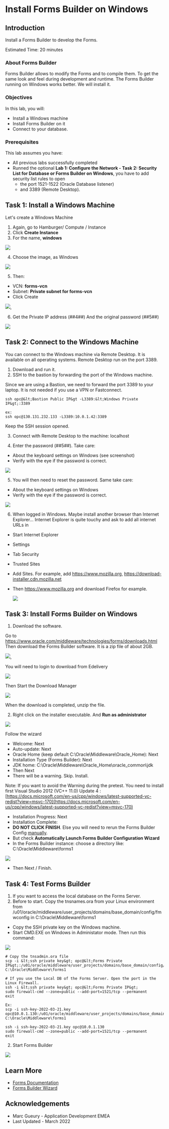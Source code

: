 # Install Forms Builder on Windows

## Introduction

Install a Forms Builder to develop the Forms.

Estimated Time: 20 minutes

### About Forms Builder
Forms Builder allows to modify the Forms and to compile them. To get the same look and feel during development and runtime. The Forms Builder running on Windows works better. We will install it.

### Objectives

In this lab, you will:
* Install a Windows machine 
* Install Forms Builder on it
* Connect to your database.

### Prerequisites 

This lab assumes you have:
* All previous labs successfully completed
* Runned the optional **Lab 1: Configure the Network - Task 2: Security List for Database or Forms Builder on Windows**, you have to add security list rules to open 
    - the port 1521-1522 (Oracle Database listener) 
    - and 3389 (Remote Desktop).

## Task 1: Install a Windows Machine

Let's create a Windows Machine

1. Again, go to Hamburger/ Compute / Instance
2. Click **Create Instance**
3. For the name, **windows**

 ![](./images/forms-windows-name.png)

4. Choose the image, as Windows

![](./images/forms-builder-windows-image.png)

5. Then:
- VCN: **forms-vcn**
- Subnet: **Private subnet for forms-vcn**
- Click Create

![](images/forms-windows-subnet.png), 

6. Get the Private IP address (##4##) And the original password (##5##)

![](images/forms-windows-private-ip.png)

## Task 2: Connect to the Windows Machine

You can connect to the Windows machine via Remote Desktop. It is available on all operating systems. 
Remote Desktop run on the port 3389. 

1. Download and run it. 
2. SSH to the bastion by forwarding the port of the Windows machine.

Since we are using a Bastion, we need to forward the port 3389 to your laptop. 
It is not needed if you use a VPN or Fastconnect.

```
ssh opc@&lt;Bastion Public IP&gt -L3389:&lt;Windows Private IP&gt;:3389

ex:
ssh opc@130.131.232.133 -L3389:10.0.1.42:3389
```
Keep the SSH session opened.


3. Connect with Remote Desktop to the machine: localhost

4. Enter the password (##5##). Take care:
- About the keyboard settings on Windows (see screenshot)
- Verify with the eye if the password is correct.

![](images/forms-windows-password.png)

5. You will then need to reset the password. Same take care:
- About the keyboard settings on Windows
- Verify with the eye if the password is correct.

![](images/forms-windows-reset-password.png)

6. When logged in Windows. Maybe install another browser than Internet Explorer... Internet Explorer is quite touchy and ask to add all internet URLs in 
- Start Internet Explorer
- Settings 
- Tab Security
- Trusted Sites
- Add Sites. For example, add https://www.mozilla.org, https://download-installer.cdn.mozilla.net
- Then https://www.mozilla.org and download Firefox for example.

   ![](./images/forms-windows-ie.png)

## Task 3: Install Forms Builder on Windows

1. Download the software.

Go to https://www.oracle.com/middleware/technologies/forms/downloads.html
Then download the Forms Builder software. It is a zip file of about 2GB.

![](images/forms-builder-download.png), 

You will need to login to download from Edelivery

![](images/forms-builder-download-edelivery.png)

Then Start the Download Manager

![](images/forms-builder-download-manager.png)

When the download is completed, unzip the file.

2. Right click on the installer executable. And **Run as administrator**

![](images/forms-builder-install.png)

Follow the wizard
- Welcome: Next
- Auto-update: Next
- Oracle Home (keep default C:\Oracle\Middleware\Oracle_Home): Next
- Installation Type (Forms Builder): Next
- JDK home: C:\Oracle\Middleware\Oracle\_Home\oracle_common\jdk 
- Then Next
- There will be a warning. Skip. Install.

Note: If you want to avoid the Warning during the pretest. You need to install first Visual Studio 2012 (VC++ 11.0) Update 4 : [https://docs.microsoft.com/en-us/cpp/windows/latest-supported-vc-redist?view=msvc-170](https://docs.microsoft.com/en-us/cpp/windows/latest-supported-vc-redist?view=msvc-170)  

- Installation Progress: Next
- Installation Complete:
- **DO NOT CLICK FINISH**. Else you will need to rerun the Forms Builder Config [manually](https://docs.oracle.com/middleware/1221/formsandreports/install-fnr/install.htm#FRINS394).
- But check **Automatically Launch Forms Builder Configuration Wizard**
- In the Forms Builder instance: choose a directory like: C:\Oracle\Middleware\forms1

![](images/forms-builder-instance.png)

- Then Next / Finish.

## Task 4: Test Forms Builder

1. If you want to access the local database on the Forms Server. 
1. Before to start. Copy the tnsnames.ora from your Linux environment from /u01/oracle/middleware/user\_projects/domains/base\_domain/config/fmwconfig in C:\Oracle\Middleware\forms1

- Copy the SSH private key on the Windows machine.
- Start CMD.EXE on Windows in Administator mode. Then run this command:

![](images/forms-windows-cmd-adminstrator.png)

```
# Copy the tnsadmin.ora file
scp -i &lt;ssh private key&gt; opc@&lt;Forms Private IP&gt;:/u01/oracle/middleware/user_projects/domains/base_domain/config/fmwconfig/tnsnames.ora C:\Oracle\Middleware\forms1

# If you use the Local DB of the Forms Server. Open the port in the Linux Firewall.
ssh -i &lt;ssh private key&gt; opc@&lt;Forms Private IP&gt;
sudo firewall-cmd --zone=public --add-port=1521/tcp --permanent
exit

Ex:
scp -i ssh-key-2022-03-21.key opc@10.0.1.130:/u01/oracle/middleware/user_projects/domains/base_domain/config/fmwconfig/tnsnames.ora C:\Oracle\Middleware\forms1

ssh -i ssh-key-2022-03-21.key opc@10.0.1.130
sudo firewall-cmd --zone=public --add-port=1521/tcp --permanent
exit
```

2. Start Forms Builder

![](images/forms-builder-test.png)


## Learn More

* [Forms Documentation](https://docs.oracle.com/en/middleware/developer-tools/forms/12.2.1.4/index.html)
* [Forms Builder Wizard](https://docs.oracle.com/middleware/1221/formsandreports/install-fnr/install.htm#CIHGBBEH)

## Acknowledgements
* Marc Gueury - Application Development EMEA
* Last Updated - March 2022


